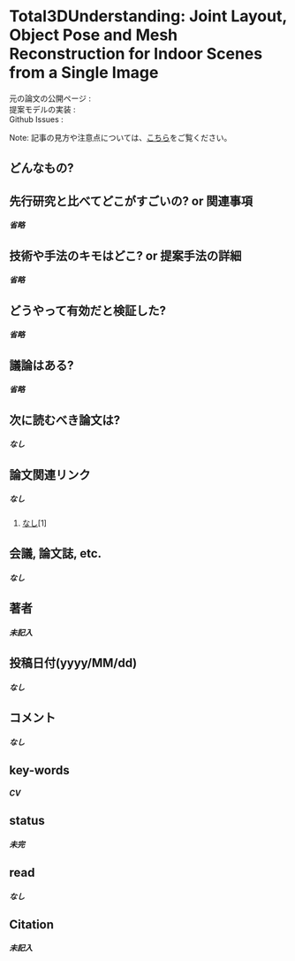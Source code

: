 # Total3DUnderstanding: Joint Layout, Object Pose and Mesh Reconstruction for Indoor Scenes from a Single Image

元の論文の公開ページ : []()  
提案モデルの実装 : []()  
Github Issues : []()  

Note: 記事の見方や注意点については、[こちら](/)をご覧ください。

## どんなもの?


## 先行研究と比べてどこがすごいの? or 関連事項
##### 省略

## 技術や手法のキモはどこ? or 提案手法の詳細
##### 省略

## どうやって有効だと検証した?
##### 省略

## 議論はある?
##### 省略

## 次に読むべき論文は?
##### なし

## 論文関連リンク
##### なし
1. [なし]()[1]

## 会議, 論文誌, etc.
##### なし

## 著者
##### 未記入

## 投稿日付(yyyy/MM/dd)
##### なし

## コメント
##### なし

## key-words
##### CV

## status
##### 未完

## read
##### なし

## Citation
##### 未記入
